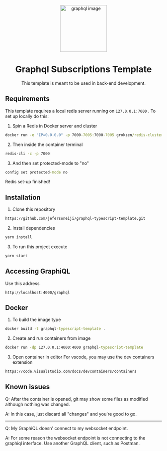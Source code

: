 <div align="center">
<img 
  src="https://github.com/jefersoneiji/graphql-subscriptions-template/assets/44307139/5a375f7e-d6bd-48d9-b6dd-0621db7f04e4"
  alt="graphql image"
  height="150"
  width="150"
/>
</div>

<h1 align="center">
  Graphql Subscriptions Template
</h1>

<p align="center">
    This template is meant to be used in back-end development. 
</p>

## Requirements 
This template requires a local redis server running on `127.0.0.1:7000` . 
To set up locally do this: 

1. Spin a Redis in Docker server and cluster
```cmd
docker run -e "IP=0.0.0.0" -p 7000-7005:7000-7005 grokzen/redis-cluster:latest
```
2. Then inside the container terminal 
```cmd
redis-cli -c -p 7000
```
3. And then set protected-mode to "no"
```cmd
config set protected-mode no
```

Redis set-up finished!

## Installation

1. Clone this repository
```cmd
https://github.com/jefersoneiji/graphql-typescript-template.git
```
2. Install dependencies 
```cmd
yarn install 
```
3. To run this project execute 
```cmd
yarn start
```

## Accessing GraphiQL

Use this address
```
http://localhost:4000/graphql
```

## Docker

1. To build the image type
```cmd
docker build -t graphql-typescript-template .
```
2. Create and run containers from image
```cmd
docker run -dp 127.0.0.1:4000:4000 graphql-typescript-template
```
3. Open container in editor
For vscode, you may use the dev containers extension
```cmd
https://code.visualstudio.com/docs/devcontainers/containers
```

## Known issues

Q: After the container is opened, git may show some files as modified although nothing was changed. 

A: In this case, just discard all "changes" and you're good to go.

<hr/>

Q: My GraphiQL doesn' connect to my websocket endpoint.

A: For some reason the websocket endpoint is not connecting to the graphiql interface. Use another GraphQL client, such as Postman. 
